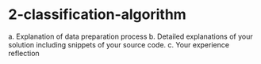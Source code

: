 # 2-classification-algorithm
 a. Explanation of data preparation process  b. Detailed explanations of your solution including snippets of your source code. c. Your experience reflection
